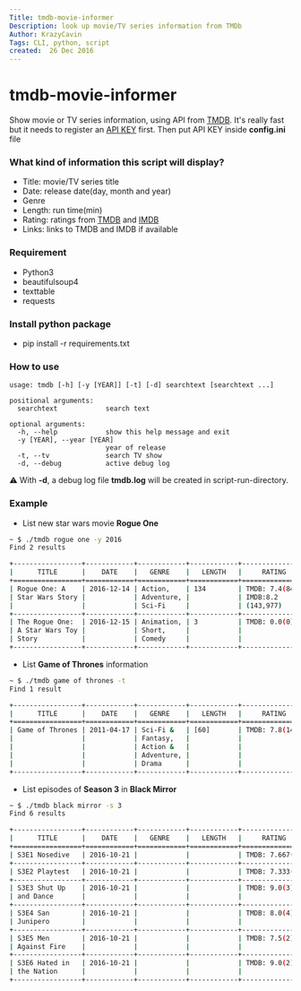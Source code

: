 ```yaml
---
Title: tmdb-movie-informer
Description: look up movie/TV series information from TMDb
Author: KrazyCavin
Tags: CLI, python, script
created:  26 Dec 2016
---
```


tmdb-movie-informer
===================

Show movie or TV series information, using API from [TMDB](https://developers.themoviedb.org/3/). It's really fast but it needs to register an [API KEY](https://developers.themoviedb.org/3/getting-started) first. Then put API KEY inside **config.ini** file

### What kind of information this script will display?
* Title: movie/TV series title
* Date: release date(day, month and year)
* Genre
* Length: run time(min)
* Rating: ratings from [TMDB](https://www.themoviedb.org/) and [IMDB](https://www.imdb.com)
* Links: links to TMDB and IMDB if available

### Requirement
* Python3
* beautifulsoup4
* texttable
* requests

### Install python package
* pip install -r requirements.txt

### How to use
```
usage: tmdb [-h] [-y [YEAR]] [-t] [-d] searchtext [searchtext ...]

positional arguments:
  searchtext            search text

optional arguments:
  -h, --help            show this help message and exit
  -y [YEAR], --year [YEAR]
                        year of release
  -t, --tv              search TV show
  -d, --debug           active debug log
```
:warning: With **-d**, a debug log file **tmdb.log** will be created in script-run-directory.

### Example
* List new star wars movie **Rogue One**
```bash
~ $ ./tmdb rogue one -y 2016
Find 2 results

+-----------------+------------+------------+------------+-----------------+------------------------------------------+
|      TITLE      |    DATE    |   GENRE    |   LENGTH   |     RATING      |                   LINK                   |
+=================+============+============+============+=================+==========================================+
| Rogue One: A    | 2016-12-14 | Action,    | 134        | TMDB: 7.4(848)  | https://www.themoviedb.org/movie/330459  |
| Star Wars Story |            | Adventure, |            | IMDB:8.2        | http://www.imdb.com/title/tt3748528      |
|                 |            | Sci-Fi     |            | (143,977)       |                                          |
+-----------------+------------+------------+------------+-----------------+------------------------------------------+
| The Rogue One:  | 2016-12-15 | Animation, | 3          | TMDB: 0.0(0)    | https://www.themoviedb.org/movie/431575  |
| A Star Wars Toy |            | Short,     |            |                 | http://www.imdb.com/title/tt6343680      |
| Story           |            | Comedy     |            |                 |                                          |
+-----------------+------------+------------+------------+-----------------+------------------------------------------+

```

* List **Game of Thrones** information
```bash
~ $ ./tmdb game of thrones -t
Find 1 result

+-----------------+------------+------------+------------+-----------------+------------------------------------------+
|      TITLE      |    DATE    |   GENRE    |   LENGTH   |     RATING      |                   LINK                   |
+=================+============+============+============+=================+==========================================+
| Game of Thrones | 2011-04-17 | Sci-Fi &   | [60]       | TMDB: 7.8(1420) | https://www.themoviedb.org/tv/1399       |
|                 |            | Fantasy,   |            |                 |                                          |
|                 |            | Action &   |            |                 |                                          |
|                 |            | Adventure, |            |                 |                                          |
|                 |            | Drama      |            |                 |                                          |
+-----------------+------------+------------+------------+-----------------+------------------------------------------+

```

* List episodes of **Season 3** in **Black Mirror**
```bash
~ $ ./tmdb black mirror -s 3
Find 6 results

+-----------------+------------+------------+------------+-----------------+------------------------------------------+
|      TITLE      |    DATE    |   GENRE    |   LENGTH   |     RATING      |                   LINK                   |
+=================+============+============+============+=================+==========================================+
| S3E1 Nosedive   | 2016-10-21 |            |            | TMDB: 7.667(3)  |                                          |
+-----------------+------------+------------+------------+-----------------+------------------------------------------+
| S3E2 Playtest   | 2016-10-21 |            |            | TMDB: 7.333(3)  |                                          |
+-----------------+------------+------------+------------+-----------------+------------------------------------------+
| S3E3 Shut Up    | 2016-10-21 |            |            | TMDB: 9.0(3)    |                                          |
| and Dance       |            |            |            |                 |                                          |
+-----------------+------------+------------+------------+-----------------+------------------------------------------+
| S3E4 San        | 2016-10-21 |            |            | TMDB: 8.0(4)    |                                          |
| Junipero        |            |            |            |                 |                                          |
+-----------------+------------+------------+------------+-----------------+------------------------------------------+
| S3E5 Men        | 2016-10-21 |            |            | TMDB: 7.5(2)    |                                          |
| Against Fire    |            |            |            |                 |                                          |
+-----------------+------------+------------+------------+-----------------+------------------------------------------+
| S3E6 Hated in   | 2016-10-21 |            |            | TMDB: 9.0(2)    |                                          |
| the Nation      |            |            |            |                 |                                          |
+-----------------+------------+------------+------------+-----------------+------------------------------------------+

```
